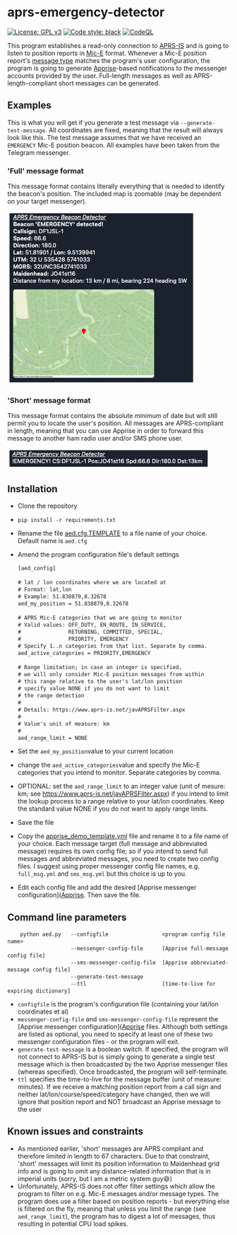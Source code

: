 # aprs-emergency-detector

[![License: GPL v3](https://img.shields.io/badge/License-GPLv3-blue.svg)](https://www.gnu.org/licenses/gpl-3.0) [![Code style: black](https://img.shields.io/badge/code%20style-black-000000.svg)](https://github.com/psf/black) [![CodeQL](https://github.com/joergschultzelutter/aprs-emergency-detector/actions/workflows/codeql.yml/badge.svg)](https://github.com/joergschultzelutter/aprs-emergency-detector/actions/workflows/codeql.yml)

This program establishes a read-only connection to [APRS-IS](https://www.aprs-is.net/) and is going to listen to position reports in [Mic-E](http://www.aprs.org/aprs12/mic-e-examples.txt) format. Whenever a Mic-E position report's [message type](https://jgromes.github.io/RadioLib/group__mic__e__message__types.html) matches the program's user configuration, the program is going to generate [Apprise](https://github.com/caronc/apprise/)-based notifications to the messenger accounts provided by the user. Full-length messages as well as APRS-length-compliant short messages can be generated.

## Examples
This is what you will get if you generate a test message via ```--generate-test-message```. All coordinates are fixed, meaning that the result will always look like this. The test message assumes that we have received an ```EMERGENCY``` Mic-E position beacon. All examples have been taken from the Telegram messenger.

### 'Full' message format
This message format contains literally everything that is needed to identify the beacon's position. The included map is zoomable (may be dependent on your target messenger).

![Demo](img/test_message_full.jpg)

### 'Short' message format
This message format contains the absolute minimum of date but will still permit you to locate the user's position. All messages are APRS-compliant in length, meaning that you can use Apprise in order to forward this message to another ham radio user and/or SMS phone user.

![Demo](img/test_message_short.jpg)

## Installation

- Clone the repository
- ```pip install -r requirements.txt```
- Rename the file [aed.cfg.TEMPLATE](https://github.com/joergschultzelutter/aprs-emergency-detector/blob/master/src/aed.cfg.TEMPLATE) to a file name of your choice. Default name is ```aed.cfg```
- Amend the program configuration file's default settings

      [aed_config]
      
      # lat / lon coordinates where we are located at
      # Format: lat,lon
      # Example: 51.838879,8.32678
      aed_my_position = 51.838879,8.32678
      
      # APRS Mic-E categories that we are going to monitor
      # Valid values: OFF_DUTY, EN_ROUTE, IN_SERVICE,
      #               RETURNING, COMMITTED, SPECIAL,
      #               PRIORITY, EMERGENCY
      # Specify 1..n categories from that list. Separate by comma.
      aed_active_categories = PRIORITY,EMERGENCY
      
      # Range limitation; in case an integer is specified,
      # we will only consider Mic-E position messages from within
      # this range relative to the user's lat/lon position
      # specify value NONE if you do not want to limit
      # the range detection
      #
      # Details: https://www.aprs-is.net/javAPRSFilter.aspx
      #
      # Value's unit of measure: km
      #
      aed_range_limit = NONE
- Set the ```aed_my_position```value to your current location
- change the ```aed_active_categories```value and specify the Mic-E categories that you intend to monitor. Separate categories by comma.
- OPTIONAL: set the ```aed_range_limit``` to an integer value (unit of mesure: km; see https://www.aprs-is.net/javAPRSFilter.aspx) if you intend to limit the lookup process to a range relative to your lat/lon coordinates. Keep the standard value NONE if you do not want to apply range limits.
- Save the file
- Copy the [apprise_demo_template.yml](https://github.com/joergschultzelutter/aprs-emergency-detector/blob/master/src/apprise_demo_template.yml) file and rename it to a file name of your choice. Each message target (full message and abbreviated message) requires its own config file; so if you intend to send full messages and abbreviated messages, you need to create two config files. I suggest using proper messenger config file names, e.g. ```full_msg.yml``` and ```sms_msg.yml``` but this choice is up to you.
- Edit each config file and add the desired [Apprise messenger configuration]([Apprise](https://github.com/caronc/apprise/). Then save the file.

## Command line parameters

        python aed.py   --configfile                 <program config file name>
                        --messenger-config-file      [Apprise full-message config file]
                        --sms-messenger-config-file  [Apprise abbreviated-message config file]
                        --generate-test-message
                        --ttl                        [time-to-live for expiring dictionary]

- ```configfile``` is the program's configuration file (containing your lat/lon coordinates et al)
- ```messenger-config-file``` and ```sms-messenger-config-file``` represent the [Apprise messenger configuration]([Apprise](https://github.com/caronc/apprise/) files. Although both settings are listed as optional, you need to specify at least one of these two messenger configuration files - or the program will exit.
- ```generate-test-message``` is a boolean switch. If specified, the program will not connect to APRS-IS but is simply going to generate a single test message which is then broadcasted by the two Apprise messenger files (whereas specified). Once broadcasted, the program will self-terminate.
- ```ttl``` specifies the time-to-live for the message buffer (unit of measure: minutes). If we receive a matching position report from a call sign and neither lat/lon/course/speed/category have changed, then we will ignore that position report and NOT broadcast an Apprise message to the user

## Known issues and constraints

- As mentioned earlier, 'short' messages are APRS compliant and therefore limited in length to 67 characters. Due to that constraint, 'short' messages will limit its position information to Maidenhead grid info and is going to omit any distance-related information that is in imperial units (sorry, but I am a metric system guy😄)
- Unfortunately, APRS-IS does not offer filter settings which allow the program to filter on e.g. Mic-E messages and/or message types. The program does use a filter based on position reports - but everything else is filtered on the fly, meaning that unless you limit the range (see ```aed_range_limit```), the program has to digest a lot of messages, thus resulting in potential CPU load spikes.
